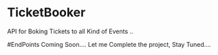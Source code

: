 # TicketBooker
API for Boking Tickets to all Kind of Events ..

#EndPoints
Coming Soon.... Let me Complete the project, Stay Tuned....
